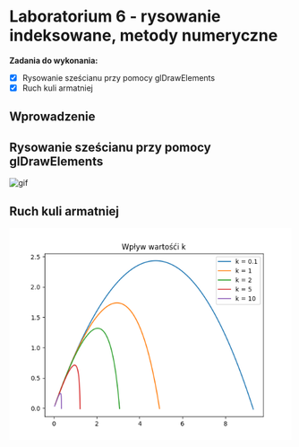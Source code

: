 # Laboratorium 6 - rysowanie indeksowane, metody numeryczne

**Zadania do wykonania:**

 * [x] Rysowanie sześcianu przy pomocy glDrawElements
 * [x] Ruch kuli armatniej

## Wprowadzenie

## Rysowanie sześcianu przy pomocy glDrawElements

![gif](https://i.imgur.com/H3MQTha.gif)

## Ruch kuli armatniej

![pic](https://raw.githubusercontent.com/Torak28/Animacja_i_Symulacja/master/Lab6/k10.png)